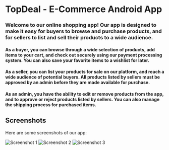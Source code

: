 # TopDeal - E-Commerce Android App

### Welcome to our online shopping app! Our app is designed to make it easy for buyers to browse and purchase products, and for sellers to list and sell their products to a wide audience.

#### As a buyer, you can browse through a wide selection of products, add items to your cart, and check out securely using our payment processing system. You can also save your favorite items to a wishlist for later.

#### As a seller, you can list your products for sale on our platform, and reach a wide audience of potential buyers. All products listed by sellers must be approved by an admin before they are made available for purchase.

#### As an admin, you have the ability to edit or remove products from the app, and to approve or reject products listed by sellers. You can also manage the shipping process for purchased items.

## Screenshots

Here are some screenshots of our app:

![Screenshot 1](![image](https://user-images.githubusercontent.com/97015893/211293355-2582f2e5-5a62-40cb-bc07-f117165bc71b.png))
![Screenshot 2](screenshot-2.png)
![Screenshot 3](screenshot-3.png)
